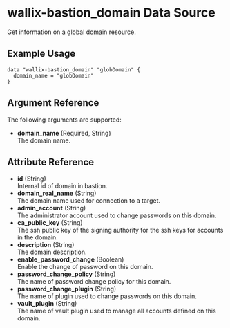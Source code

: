 # wallix-bastion_domain Data Source

Get information on a global domain resource.

## Example Usage

```hcl
data "wallix-bastion_domain" "globDomain" {
  domain_name = "globDomain"
}
```

## Argument Reference

The following arguments are supported:

- **domain_name** (Required, String)  
  The domain name.

## Attribute Reference

- **id** (String)  
  Internal id of domain in bastion.
- **domain_real_name** (String)  
  The domain name used for connection to a target.
- **admin_account** (String)  
  The administrator account used to change passwords on this domain.
- **ca_public_key** (String)  
  The ssh public key of the signing authority for the ssh keys for accounts in the domain.
- **description** (String)  
  The domain description.
- **enable_password_change** (Boolean)  
  Enable the change of password on this domain.
- **password_change_policy** (String)  
  The name of password change policy for this domain.
- **password_change_plugin** (String)  
  The name of plugin used to change passwords on this domain.
- **vault_plugin** (String)  
  The name of vault plugin used to manage all accounts defined on this domain.
